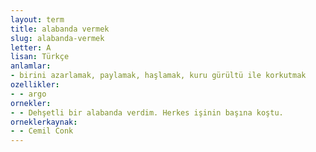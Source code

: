 ```yaml
---
layout: term
title: alabanda vermek
slug: alabanda-vermek
letter: A
lisan: Türkçe
anlamlar:
- birini azarlamak, paylamak, haşlamak, kuru gürültü ile korkutmak
ozellikler:
- - argo
ornekler:
- - Dehşetli bir alabanda verdim. Herkes işinin başına koştu.
orneklerkaynak:
- - Cemil Conk
---
```

